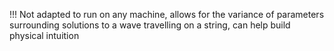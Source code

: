 !!! Not adapted to run on any machine, allows for the variance of parameters surrounding solutions to a wave travelling on a string, can help build physical intuition  
